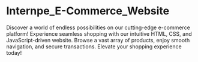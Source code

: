 # Internpe_E-Commerce_Website
 Discover a world of endless possibilities on our cutting-edge e-commerce platform! Experience seamless shopping with our intuitive HTML, CSS, and JavaScript-driven website. Browse a vast array of products, enjoy smooth navigation, and secure transactions. Elevate your shopping experience today!



